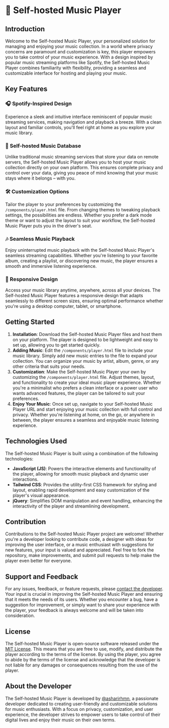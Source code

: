 # 🎵 Self-hosted Music Player

## Introduction
Welcome to the Self-hosted Music Player, your personalized solution for managing and enjoying your music collection. In a world where privacy concerns are paramount and customization is key, this player empowers you to take control of your music experience. With a design inspired by popular music streaming platforms like Spotify, the Self-hosted Music Player combines familiarity with flexibility, providing a seamless and customizable interface for hosting and playing your music.

## Key Features
### 🎧 Spotify-Inspired Design
Experience a sleek and intuitive interface reminiscent of popular music streaming services, making navigation and playback a breeze. With a clean layout and familiar controls, you'll feel right at home as you explore your music library.

### 📁 Self-hosted Music Database
Unlike traditional music streaming services that store your data on remote servers, the Self-hosted Music Player allows you to host your music collection directly on your own platform. This ensures complete privacy and control over your data, giving you peace of mind knowing that your music stays where it belongs – with you.

### 🛠️ Customization Options
Tailor the player to your preferences by customizing the `/components/player.html` file. From changing themes to tweaking playback settings, the possibilities are endless. Whether you prefer a dark mode theme or want to adjust the layout to suit your workflow, the Self-hosted Music Player puts you in the driver's seat.

### 🎶 Seamless Music Playback
Enjoy uninterrupted music playback with the Self-hosted Music Player's seamless streaming capabilities. Whether you're listening to your favorite album, creating a playlist, or discovering new music, the player ensures a smooth and immersive listening experience.

### 📱 Responsive Design
Access your music library anytime, anywhere, across all your devices. The Self-hosted Music Player features a responsive design that adapts seamlessly to different screen sizes, ensuring optimal performance whether you're using a desktop computer, tablet, or smartphone.

## Getting Started
1. **Installation**: Download the Self-hosted Music Player files and host them on your platform. The player is designed to be lightweight and easy to set up, allowing you to get started quickly.
2. **Adding Music**: Edit the `/components/player.html` file to include your music library. Simply add new music entries to the file to expand your collection. You can organize your music by artist, album, genre, or any other criteria that suits your needs.
3. **Customization**: Make the Self-hosted Music Player your own by customizing the `/components/player.html` file. Adjust themes, layout, and functionality to create your ideal music player experience. Whether you're a minimalist who prefers a clean interface or a power user who wants advanced features, the player can be tailored to suit your preferences.
4. **Enjoy Your Music**: Once set up, navigate to your Self-hosted Music Player URL and start enjoying your music collection with full control and privacy. Whether you're listening at home, on the go, or anywhere in between, the player ensures a seamless and enjoyable music listening experience.

## Technologies Used
The Self-hosted Music Player is built using a combination of the following technologies:

- **JavaScript (JS)**: Powers the interactive elements and functionality of the player, allowing for smooth music playback and dynamic user interactions.
- **Tailwind CSS**: Provides the utility-first CSS framework for styling and layout, enabling rapid development and easy customization of the player's visual appearance.
- **jQuery**: Simplifies DOM manipulation and event handling, enhancing the interactivity of the player and streamlining development.

## Contribution
Contributions to the Self-hosted Music Player project are welcome! Whether you're a developer looking to contribute code, a designer with ideas for improving the user interface, or a music enthusiast with suggestions for new features, your input is valued and appreciated. Feel free to fork the repository, make improvements, and submit pull requests to help make the player even better for everyone.

## Support and Feedback
For any issues, feedback, or feature requests, please [contact the developer](mailto:hi@asharirhmn.com). Your input is crucial in improving the Self-hosted Music Player and ensuring that it meets the needs of its users. Whether you encounter a bug, have a suggestion for improvement, or simply want to share your experience with the player, your feedback is always welcome and will be taken into consideration.

## License
The Self-hosted Music Player is open-source software released under the [MIT License](https://opensource.org/licenses/MIT). This means that you are free to use, modify, and distribute the player according to the terms of the license. By using the player, you agree to abide by the terms of the license and acknowledge that the developer is not liable for any damages or consequences resulting from the use of the player.

## About the Developer
The Self-hosted Music Player is developed by [@asharirhmn](https://twitter.com/asharirhmn), a passionate developer dedicated to creating user-friendly and customizable solutions for music enthusiasts. With a focus on privacy, customization, and user experience, the developer strives to empower users to take control of their digital lives and enjoy their music on their own terms.

